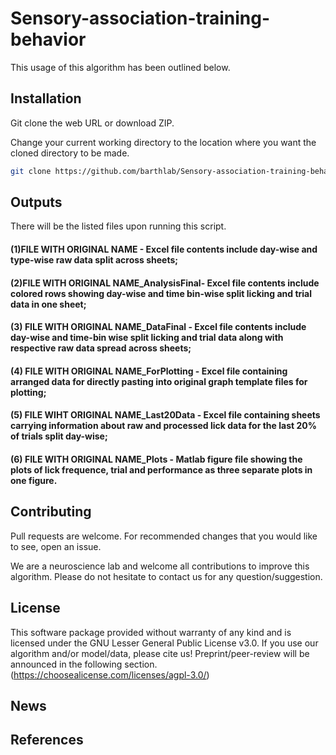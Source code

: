# Sensory-association-training-behavior

This usage of this algorithm has been outlined below.

## Installation

Git clone the web URL or download ZIP. 

Change your current working directory to the location where you want the cloned directory to be made.

```bash
git clone https://github.com/barthlab/Sensory-association-training-behavior.git
```
## Outputs
There will be the listed files upon running this script.

#### (1)FILE WITH ORIGINAL NAME - Excel file contents include day-wise and type-wise raw data split across sheets; 
#### (2)FILE WITH ORIGINAL NAME_AnalysisFinal- Excel file contents include colored rows showing day-wise and time bin-wise split licking and trial data in one sheet; 
#### (3) FILE WITH ORIGINAL NAME_DataFinal - Excel file contents include day-wise and time-bin wise split licking and trial data along with respective raw data spread across sheets; 
#### (4) FILE WITH ORIGINAL NAME_ForPlotting - Excel file containing arranged data for directly pasting into original graph template files for plotting; 
#### (5) FILE WIHT ORIGINAL NAME_Last20Data - Excel file containing sheets carrying information about raw and processed lick data for the last 20% of trials split day-wise; 
#### (6) FILE WITH ORIGINAL NAME_Plots - Matlab figure file showing the plots of lick frequence, trial and performance as three separate plots in one figure.


## Contributing

Pull requests are welcome. For recommended changes that you would like to see, open an issue.

We are a neuroscience lab and welcome all contributions to improve this algorithm. Please do not hesitate to contact us for any question/suggestion.

## License

This software package provided without warranty of any kind and is licensed under the GNU Lesser General Public License v3.0. 
If you use our algorithm and/or model/data, please cite us! Preprint/peer-review will be announced in the following section. (https://choosealicense.com/licenses/agpl-3.0/)

## News


## References


